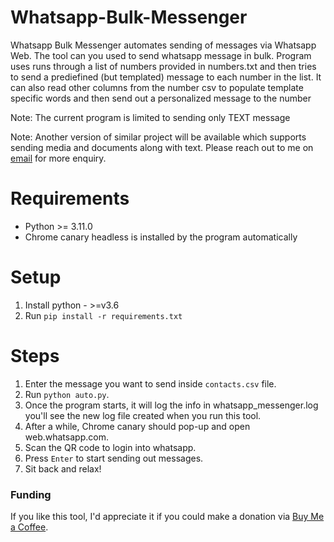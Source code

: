 # Whatsapp-Bulk-Messenger

Whatsapp Bulk Messenger automates sending of messages via Whatsapp Web. The tool can you used to send whatsapp message in bulk. Program uses runs through a list of numbers provided in numbers.txt and then tries to send a prediefined (but templated) message to each number in the list. It can also read other columns from the number csv to populate template specific words and then send out a personalized message to the number

Note: The current program is limited to sending only TEXT message

Note: Another version of similar project will be available which supports sending media and documents along with text. Please reach out to me on [email](mailto:khnaz35@gmail.com) for more enquiry.

# Requirements

*  Python >= 3.11.0
*  Chrome canary headless is installed by the program automatically

# Setup

1. Install python - >=v3.6
2. Run `pip install -r requirements.txt`

# Steps

1. Enter the message you want to send inside `contacts.csv` file.
2. Run `python auto.py`.
3. Once the program starts, it will log the info in whatsapp_messenger.log you'll see the new log file created when you run this tool.
4. After a while, Chrome canary should pop-up and open web.whatsapp.com.
5. Scan the QR code to login into whatsapp.
6. Press `Enter` to start sending out messages.
7. Sit back and relax!

### Funding

If you like this tool, I'd appreciate it if you could make a donation via [Buy Me a Coffee](https://buymeacoffee.com/khnaz35).
